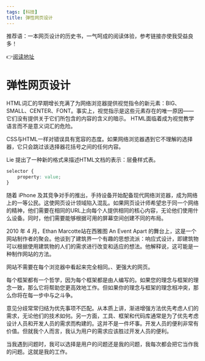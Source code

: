 ```yaml
---
tags: [科技]
title: 弹性网页设计
---
```



推荐语：一本网页设计的历史书，一气呵成的阅读体验，参考链接亦使我受益良多！

👉[阅读地址](https://resilientwebdesign.com/)


# 弹性网页设计


HTML词汇的早期增长充满了为网络浏览器提供视觉指令的新元素：BIG、SMALL、CENTER、FONT。事实上，视觉指示是这些元素存在的唯一原因——它们没有提供关于它们所包含的内容的含义的暗示。 HTML面临着成为视觉教学语言而不是意义词汇的危险。


CSS与HTML一样对错误具有宽容的态度。如果网络浏览器遇到它不理解的选择器，它只会跳过该选择器花括号之间的任何内容。

Lie 提出了一种新的格式来描述HTML文档的表示：层叠样式表。


```css 
selector {
    property: value;
}
```

随着 iPhone 及其竞争对手的推出，手持设备开始配备现代网络浏览器，成为网络上的一等公民。这使网页设计领域陷入混乱。如果网页设计师希望忠于同一个网络的精神，他们需要在相同的URL上向每个人提供相同的核心内容，无论他们使用什么设备。同时，他们需要能够根据可用的屏幕空间创建不同的布局。

2010 年 4 月，Ethan Marcotte站在西雅图 An Event Apart 的舞台上，这是一个网站制作者的聚会。他谈到了建筑界一个有趣的思想流派：响应式设计，即建筑物可以根据使用建筑物的人们的需求进行改变和适应的想法。他解释说，这可能是一种制作网站的方法。

网站不需要在每个浏览器中看起来完全相同。、更强大的网页。


每个框架都有一个哲学，因为每个框架都是由人编写的。如果您的理念与框架的理念一致，那么它将帮助您更高效地工作。但如果你的理念与框架的理念相冲突，那么你将在每一步中与之斗争。

意见分歧常常归结为优先事项不匹配。从本质上讲，渐进增强方法优先考虑人们的需求，无论他们的技术如何。另一方面，工具、框架和代码库通常是为了优先考虑设计人员和开发人员的需求而构建的。这并不是一件坏事。开发人员的便利非常有价值。但就我个人而言，我认为用户的需求应该胜过开发人员的便利。

当我遇到问题时，我可以选择是用户的问题还是我的问题，我每次都会把它当作我的问题。这就是我的工作。
